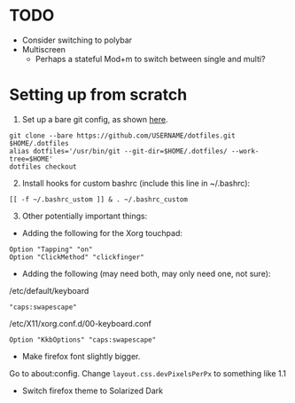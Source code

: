 # TODO

* Consider switching to polybar
* Multiscreen
  * Perhaps a stateful Mod+m to switch between single and multi? 

# Setting up from scratch

1) Set up a bare git config, as shown [here](https://fwuensche.medium.com/how-to-manage-your-dotfiles-with-git-f7aeed8adf8b).

```
git clone --bare https://github.com/USERNAME/dotfiles.git $HOME/.dotfiles
alias dotfiles='/usr/bin/git --git-dir=$HOME/.dotfiles/ --work-tree=$HOME'
dotfiles checkout
```

2) Install hooks for custom bashrc (include this line in ~/.bashrc):


```
[[ -f ~/.bashrc_ustom ]] & . ~/.bashrc_custom
```

3) Other potentially important things:

* Adding the following for the Xorg touchpad:

```
Option "Tapping" "on"
Option "ClickMethod" "clickfinger"
```

* Adding the following (may need both, may only need one, not sure):

/etc/default/keyboard
```
"caps:swapescape"
```

/etc/X11/xorg.conf.d/00-keyboard.conf
```
Option "KkbOptions" "caps:swapescape"
```

* Make firefox font slightly bigger.

Go to about:config. Change `layout.css.devPixelsPerPx` to something like 1.1

* Switch firefox theme to Solarized Dark
